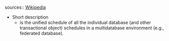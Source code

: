 sources:: [Wikipedia](https://en.wikipedia.org/wiki/Global_serializability)

- Short description
	- is the unified schedule of all the individual database (and other transactional object) schedules in a multidatabase environment (e.g., federated database).